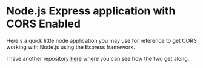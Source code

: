 # Node.js Express application with CORS Enabled

Here's a quick little node application you may use for reference to get CORS working with Node.js using the Express framework.

I have another repository [here](https://github.com/alexfaber2011/angularjs_cors) where you can see how the two get along.

